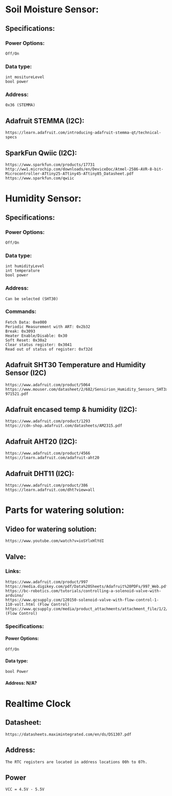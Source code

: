 # Soil Moisture Sensor:

## Specifications:
### Power Options: 
    Off/On
### Data type: 
    int mositureLevel
    bool power
### Address: 
    0x36 (STEMMA)


## Adafruit STEMMA (I2C):
    https://learn.adafruit.com/introducing-adafruit-stemma-qt/technical-specs

## SparkFun Qwiic (I2C):
    https://www.sparkfun.com/products/17731
    http://ww1.microchip.com/downloads/en/DeviceDoc/Atmel-2586-AVR-8-bit-Microcontroller-ATtiny25-ATtiny45-ATtiny85_Datasheet.pdf
    https://www.sparkfun.com/qwiic

# Humidity Sensor:

## Specifications: 
### Power Options: 
    Off/On
### Data type:
    int humidityLevel
    int temperature
    bool power
### Address: 
    Can be selected (SHT30)

### Commands:
    Fetch Data: 0xe000
    Periodic Measurement with ART: 0x2b32
    Break: 0x3093
    Heater Enable/Disable: 0x30
    Soft Reset: 0x30a2
    Clear status register: 0x3041
    Read out of status of register: 0xf32d


## Adafruit SHT30 Temperature and Humidity Sensor (I2C)
    https://www.adafruit.com/product/5064
    https://www.mouser.com/datasheet/2/682/Sensirion_Humidity_Sensors_SHT3x_Datasheet_digital-971521.pdf

## Adafruit encased temp & humidity (I2C):
    https://www.adafruit.com/product/1293
    https://cdn-shop.adafruit.com/datasheets/AM2315.pdf

## Adafruit AHT20 (I2C):
    https://www.adafruit.com/product/4566
    https://learn.adafruit.com/adafruit-aht20

## Adafruit DHT11 (I2C):
    https://www.adafruit.com/product/386
    https://learn.adafruit.com/dht?view=all

# Parts for watering solution:

## Video for watering solution: 
    https://www.youtube.com/watch?v=ioSYlxHlYdI

## Valve:
### Links:
    https://www.adafruit.com/product/997    
    https://media.digikey.com/pdf/Data%20Sheets/Adafruit%20PDFs/997_Web.pdf
    https://bc-robotics.com/tutorials/controlling-a-solenoid-valve-with-arduino/
    https://www.qcsupply.com/120150-solenoid-valve-with-flow-control-1-110-volt.html (Flow Control)
    https://www.qcsupply.com/media/product_attachments/attachment_file/1/2/120150_SS.pdf (Flow Control)

### Specifications:
#### Power Options: 
    Off/On
#### Data type:
    bool Power
#### Address: N/A?


# Realtime Clock

## Datasheet:
    https://datasheets.maximintegrated.com/en/ds/DS1307.pdf

## Address:
    The RTC registers are located in address locations 00h to 07h.

## Power
    VCC = 4.5V - 5.5V